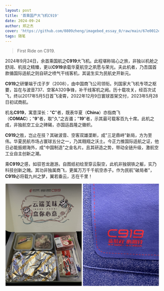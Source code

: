 ```yaml
---
layout: post
title: '首乘国产大飞机C919'
date: 2024-09-24
author: 郑之杰
cover: 'https://github.com/0809zheng/imagebed_essay_0/raw/main/67e0012e88c538a9b5c51ced.png'
tags: 随笔
---
```


> First Ride on C919.

2024年9月24日，余首乘国航之**C919**大飞机。此程堪称铭心之旅，非独以机舱之舒阔、机技之精臻，更以**C919**承载华夏航空之夙愿与荣光。夫此机者，乃吾国首款循国际适航之则自研之喷气干线客机，其诞生实为民航史开新元。

**C919**之研肇端于戊子岁（2008），由中国商飞公司领衔。列国家大飞机专项之枢要，旨在与波音737、空客A320争锋，补干线客机之阙。历十载攻关，经百次试飞，终以2017年5月5日首飞凌霄，2022年12月9日寰球首架交付，2023年5月28日初试商航。

机名**C919**，寓意深长："**C**"者，既表华夏（**China**）亦指商飞（**COMAC**）；"**9**"者，取"久"之吉谶；"**19**"者，示其最可载客百九十席。此机之成，非独航空工业之碑碣，亦国运昌隆之徽帜。

**C919**之胜，岂止在技？其破波音、空客双雄垄断，成"三足鼎峙"新局，方为至伟。华夏民航市场占寰球五分之一，乃其翱翔之沃土。今正力推国际适航之证，他日必能振翅海外，成"中国制造"之金名片。且其研造之势，带动全链升级，激航空工业自主创新之潮。

乘**C919**之感，如驭苍龙遨游。自图纸初绘至穿云裂空，此机非独钢铁之躯，实乃科技创新之魄。其功非独属商飞，更属万万千千航空赤子。作为民航"破局者"，**C919**必将载九州之梦，翼若垂云，志在千里！

![](https://github.com/0809zheng/imagebed_essay_0/raw/main/67e0012e88c538a9b5c51ced.png)